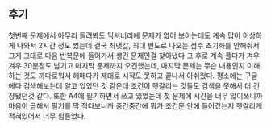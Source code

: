 ## 후기
첫번째 문제에서 아무리 돌려봐도 딕셔너리에 문제가 없어 보이는데도 
계속 답이 이상하게 나와서 2시간 정도 썼는데 결국 최댓값, 최대 빈도로 나오는 점수 초기화를 안해줘서 
그게 그대로 다음 반복문에 들어가서 생긴 문제인걸 찾아냈다
그 후로 계속 풀다가 겨우겨우 30분정도 남기고 마지막 문제까지 오긴했는데, 마지막 문제는 
무슨 내용인지 이해하는 것도 
까다로워서 헤매다가 제대로 시작도 못하고 끝나서 아쉬웠다. 평소에는 구글에다 검색해보는데 
알고 있었던 것 같은데 조건이 헷갈리는 것들도 검색을 못해서 더 긴장됐던것 같다. 
또한 A4에 필기하면서 쓰고 있었는데 첫 문제에 시간을 너무 많이쓰니까 마음이 급해서 필기를 막 적다보니까
중간중간에 뭐가 조건문 안에 들어갔는지 헷갈리게 적혀있어서 너무 힘들었다. 